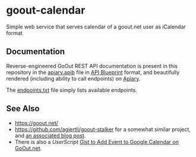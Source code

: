 # goout-calendar
Simple web service that serves calendar of a goout.net user as iCalendar format

## Documentation

Reverse-engineered GoOut REST API documentation is present in this repository
in the [apiary.apib](apiary.apib) file in
[API Blueprint](https://apiblueprint.org/) format, and beautifully rendered
(including ability to call endpoints) on
[Apiary](https://strohel.docs.apiary.io/).

The [endpoints.txt](endpoints.txt) file simply lists available endpoints.

## See Also

* https://goout.net/
* https://github.com/agiertli/goout-stalker for a somewhat similar project, and
  [an associated blog post](https://medium.com/@respectx/ed65391836f3).
* There is also a *UserScript*
  [Gist to Add Event to Google Calendar on GoOut.net](https://gist.github.com/jnv/b1891f33fb7b6f6d03dd435ba7dc3266).
